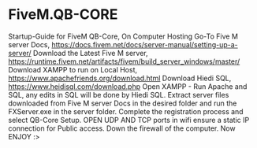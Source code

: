 # FiveM.QB-CORE
Startup-Guide for FiveM QB-Core, On Computer Hosting
Go-To Five M server Docs, https://docs.fivem.net/docs/server-manual/setting-up-a-server/
Download the Latest Five M server,  https://runtime.fivem.net/artifacts/fivem/build_server_windows/master/
Download XAMPP to run on Local Host, https://www.apachefriends.org/download.html
Download Hiedi SQL,  https://www.heidisql.com/download.php 
Open XAMPP - Run Apache and SQL, any edits in SQL will be done by Hiedi SQL.
Extract server files downloaded from Five M server Docs in the desired folder and run the FXServer.exe in the server folder.
Complete the registration process and select QB-Core Setup. 
OPEN UDP AND TCP ports in wifi ensure a static IP connection for Public access.
Down the firewall of the computer.
Now ENJOY :>
